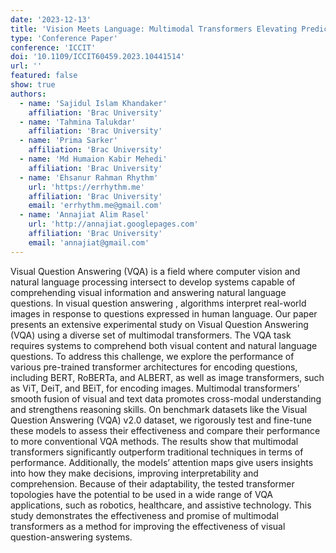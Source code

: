 ```yaml
---
date: '2023-12-13'
title: 'Vision Meets Language: Multimodal Transformers Elevating Predictive Power in Visual Question Answering'
type: 'Conference Paper'
conference: 'ICCIT'
doi: '10.1109/ICCIT60459.2023.10441514'
url: ''
featured: false
show: true
authors:
  - name: 'Sajidul Islam Khandaker'
    affiliation: 'Brac University'
  - name: 'Tahmina Talukdar'
    affiliation: 'Brac University'
  - name: 'Prima Sarker'
    affiliation: 'Brac University'
  - name: 'Md Humaion Kabir Mehedi'
    affiliation: 'Brac University'
  - name: 'Ehsanur Rahman Rhythm'
    url: 'https://errhythm.me'
    affiliation: 'Brac University'
    email: 'errhythm.me@gmail.com'
  - name: 'Annajiat Alim Rasel'
    url: 'http://annajiat.googlepages.com'
    affiliation: 'Brac University'
    email: 'annajiat@gmail.com'
---
```


Visual Question Answering (VQA) is a field where computer vision and natural language processing intersect to develop systems capable of comprehending visual information and answering natural language questions. In visual question answering , algorithms interpret real-world images in response to questions expressed in human language. Our paper presents an extensive experimental study on Visual Question Answering (VQA) using a diverse set of multimodal transformers. The VQA task requires systems to comprehend both visual content and natural language questions. To address this challenge, we explore the performance of various pre-trained transformer architectures for encoding questions, including BERT, RoBERTa, and ALBERT, as well as image transformers, such as ViT, DeiT, and BEiT, for encoding images. Multimodal transformers’ smooth fusion of visual and text data promotes cross-modal understanding and strengthens reasoning skills. On benchmark datasets like the Visual Question Answering (VQA) v2.0 dataset, we rigorously test and fine-tune these models to assess their effectiveness and compare their performance to more conventional VQA methods. The results show that multimodal transformers significantly outperform traditional techniques in terms of performance. Additionally, the models’ attention maps give users insights into how they make decisions, improving interpretability and comprehension. Because of their adaptability, the tested transformer topologies have the potential to be used in a wide range of VQA applications, such as robotics, healthcare, and assistive technology. This study demonstrates the effectiveness and promise of multimodal transformers as a method for improving the effectiveness of visual question-answering systems.
